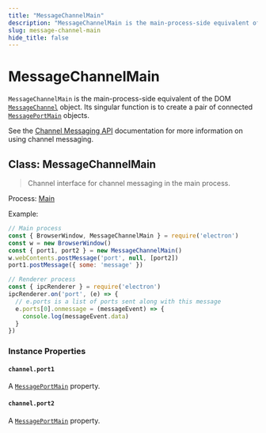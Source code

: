 ```yaml
---
title: "MessageChannelMain"
description: "MessageChannelMain is the main-process-side equivalent of the DOM MessageChannel object. Its singular function is to create a pair of connected MessagePortMain objects."
slug: message-channel-main
hide_title: false
---
```


# MessageChannelMain

`MessageChannelMain` is the main-process-side equivalent of the DOM
[`MessageChannel`][] object. Its singular function is to create a pair of
connected [`MessagePortMain`](latest/api/message-port-main.md) objects.

See the [Channel Messaging API][] documentation for more information on using
channel messaging.

## Class: MessageChannelMain

> Channel interface for channel messaging in the main process.

Process: [Main](latest/glossary.md#main-process)

Example:

```js
// Main process
const { BrowserWindow, MessageChannelMain } = require('electron')
const w = new BrowserWindow()
const { port1, port2 } = new MessageChannelMain()
w.webContents.postMessage('port', null, [port2])
port1.postMessage({ some: 'message' })

// Renderer process
const { ipcRenderer } = require('electron')
ipcRenderer.on('port', (e) => {
  // e.ports is a list of ports sent along with this message
  e.ports[0].onmessage = (messageEvent) => {
    console.log(messageEvent.data)
  }
})
```

### Instance Properties

#### `channel.port1`

A [`MessagePortMain`](latest/api/message-port-main.md) property.

#### `channel.port2`

A [`MessagePortMain`](latest/api/message-port-main.md) property.

[`MessageChannel`]: https://developer.mozilla.org/en-US/docs/Web/API/MessageChannel
[Channel Messaging API]: https://developer.mozilla.org/en-US/docs/Web/API/Channel_Messaging_API
